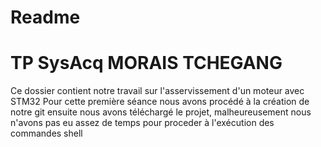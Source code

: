 # Readme
# TP SysAcq MORAIS TCHEGANG
Ce dossier contient notre travail sur l'asservissement d'un moteur avec STM32
Pour cette première séance nous avons procédé à la création de notre git ensuite nous avons téléchargé le projet, malheureusement nous n'avons pas eu assez de temps pour proceder à l'exécution des commandes shell
